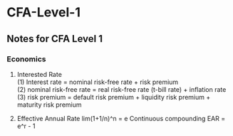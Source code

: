 # CFA-Level-1

## Notes for CFA Level 1

### Economics

1. Interested Rate  
(1) Interest rate = nominal risk-free rate + risk premium  
(2) nominal risk-free rate = real risk-free rate (t-bill rate) + inflation rate  
(3) risk premium = default risk premium + liquidity risk premium + maturity risk premium  

2. Effective Annual Rate
lim(1+1/n)^n = e
Continuous compounding EAR = e^r - 1
